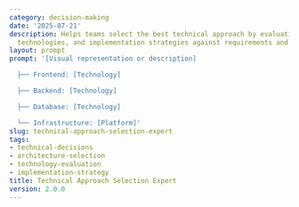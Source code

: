 ```yaml
---
category: decision-making
date: '2025-07-21'
description: Helps teams select the best technical approach by evaluating architectures,
  technologies, and implementation strategies against requirements and constraints.
layout: prompt
prompt: '[Visual representation or description]

  ├── Frontend: [Technology]

  ├── Backend: [Technology]

  ├── Database: [Technology]

  └── Infrastructure: [Platform]'
slug: technical-approach-selection-expert
tags:
- technical-decisions
- architecture-selection
- technology-evaluation
- implementation-strategy
title: Technical Approach Selection Expert
version: 2.0.0
---
```

